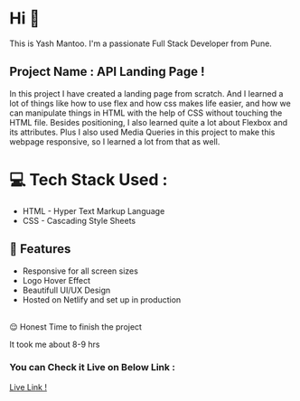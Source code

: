 # Hi 👋 
This is Yash Mantoo. 
I'm a passionate Full Stack Developer from Pune.

## Project Name : **API Landing Page !**

In this project I have created a landing page from scratch. And I learned a lot of things like how to use flex and how css makes life easier, and how we can manipulate things in HTML with the help of CSS without touching the HTML file. Besides positioning, I also learned quite a lot about Flexbox and its attributes. Plus I also used Media Queries in this project to make this webpage responsive, so I learned a lot from that as well.
</br>

# 💻 Tech Stack Used :

  - HTML - Hyper Text Markup Language
  - CSS  - Cascading Style Sheets

## 📝 Features

- Responsive for all screen sizes
- Logo Hover Effect
- Beautifull UI/UX Design
- Hosted on Netlify and set up in production
</br>
 😌 Honest Time to finish the project

  It took me about 8-9 hrs

### You can Check it Live on Below Link :

[Live Link !](https://apicategory.netlify.app/)
